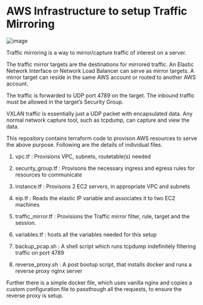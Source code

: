 # AWS Infrastructure to setup Traffic Mirroring

![image](https://user-images.githubusercontent.com/686180/177208895-3507e83d-099e-4c2f-bd50-0a5ad59fdd22.png)

Traffic mirroring is a way to mirror/capture traffic of interest on a server.

The traffic mirror targets are the destinations for mirrored traffic. An Elastic Network Interface or Network Load Balancer can serve as mirror targets. A mirror target can reside in the same AWS account or routed to another AWS account. 

The traffic is forwarded to UDP port 4789 on the target.  The inbound traffic must be allowed in the target’s Security Group.

VXLAN traffic is essentially just a UDP packet with encapsulated data. Any normal network capture tool, such as tcpdump, can capture and view the data.


This repository contains terraform code to provison AWS resources to serve the above purpose.
Following are the details of individual files.

1. vpc.tf : Provisions VPC, subnets, routetable(s) needed
2. security_group.tf : Provisons the necessary ingress and egress rules for resources to communicate
3. instance.tf : Provisons 2 EC2 servers, in appropriate VPC and subnets 
4. eip.tf : Reads the elastic IP variable and associates it to two EC2 machines
5. traffic_mirror.tf : Provisions the Traffic mirror filter, rule, target and the session.
6. variables.tf : hosts all the variables needed for this setup

7. backup_pcap.sh : A shell script which runs tcpdump indefinitely filtering traffic on port 4789
8. reverse_proxy.sh : A post bootup script, that installs docker and runs a reverse proxy nginx server

Further there is a simple docker file, which uses vanilla nginx and copies a custom configuration file to passthough all the requests, to ensure the reverse proxy is setup.

